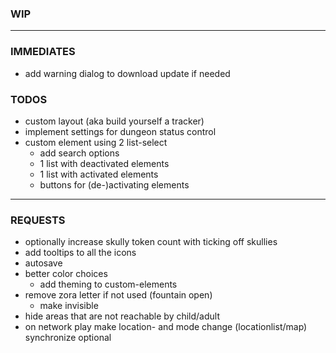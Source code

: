 ### WIP

---

### IMMEDIATES
- add warning dialog to download update if needed

### TODOS
- custom layout (aka build yourself a tracker)
- implement settings for dungeon status control
- custom element using 2 list-select
    - add search options
    - 1 list with deactivated elements
    - 1 list with activated elements
    - buttons for (de-)activating elements

---

### REQUESTS
- optionally increase skully token count with ticking off skullies
- add tooltips to all the icons
- autosave
- better color choices
    - add theming to custom-elements
- remove zora letter if not used (fountain open)
    - make invisible
- hide areas that are not reachable by child/adult
- on network play make location- and mode change (locationlist/map) synchronize optional